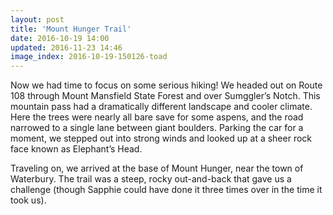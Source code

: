 ```yaml
---
layout: post
title: 'Mount Hunger Trail'
date: 2016-10-19 14:00
updated: 2016-11-23 14:46
image_index: 2016-10-19-150126-toad
---
```


Now we had time to focus on some serious hiking! We headed out on Route 108 through Mount Mansfield State Forest and over Sumggler’s Notch. This mountain pass had a dramatically different landscape and cooler climate. Here the trees were nearly all bare save for some aspens, and the road narrowed to a single lane between giant boulders. Parking the car for a moment, we stepped out into strong winds and looked up at a sheer rock face known as Elephant’s Head.

Traveling on, we arrived at the base of Mount Hunger, near the town of Waterbury. The trail was a steep, rocky out-and-back that gave us a challenge (though Sapphie could have done it three times over in the time it took us).
